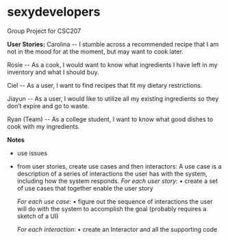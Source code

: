# sexydevelopers
Group Project for CSC207

**User Stories:**
Carolina -- I stumble across a recommended recipe that I am not in the mood for at the moment, but may want to cook later. 

Rosie -- As a cook, I would want to know what ingredients I have left in my inventory and what I should buy. 

Ciel -- As a user, I want to find recipes that fit my dietary restrictions. 

Jiayun -- As a user, I would like to utilize all my existing ingredients so they don’t expire and go to waste. 

Ryan (Team) -- As a college student, I want to know what good dishes to cook with my ingredients.

**Notes**
- use issues
- from user stories, create use cases and then interactors:
    A use case is a description of a series of interactions the user has with the system, including how the system responds.
    _For each user story:_
    • create a set of use cases that together enable the user story
  
    _For each use case:_
    • figure out the sequence of interactions the user will do with the system to accomplish the goal (probably requires a sketch of a UI)
  
    _For each interaction:_
    • create an Interactor and all the supporting code

